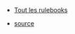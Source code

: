 * [Tout les rulebooks](https://rulebook.chlore.net)

* [source](http://git.kobold.cafe/jdr/rulebook/)
